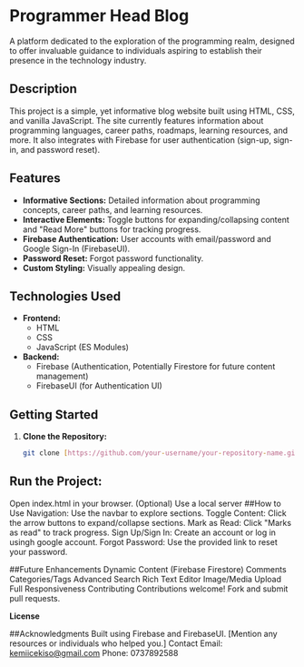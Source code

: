 # Programmer Head Blog

A platform dedicated to the exploration of the programming realm, designed to offer invaluable guidance to individuals aspiring to establish their presence in the technology industry.

## Description

This project is a simple, yet informative blog website built using HTML, CSS, and vanilla JavaScript. The site currently features information about programming languages, career paths, roadmaps, learning resources, and more. It also integrates with Firebase for user authentication (sign-up, sign-in, and password reset).

## Features

- **Informative Sections:** Detailed information about programming concepts, career paths, and learning resources.
- **Interactive Elements:** Toggle buttons for expanding/collapsing content and "Read More" buttons for tracking progress.
- **Firebase Authentication:** User accounts with email/password and Google Sign-In (FirebaseUI).
- **Password Reset:** Forgot password functionality.
- **Custom Styling:** Visually appealing design.

## Technologies Used

- **Frontend:**
    - HTML
    - CSS
    - JavaScript (ES Modules)
- **Backend:**
    - Firebase (Authentication, Potentially Firestore for future content management)
    - FirebaseUI (for Authentication UI)

## Getting Started

1. **Clone the Repository:**
   ```bash
   git clone [https://github.com/your-username/your-repository-name.git](https://github.com/your-username/your-repository-name.git)

## Run the Project:

Open index.html in your browser.
(Optional) Use a local server
##How to Use
Navigation: Use the navbar to explore sections.
Toggle Content: Click the arrow buttons to expand/collapse sections.
Mark as Read: Click "Marks as read" to track progress.
Sign Up/Sign In: Create an account or log in usingh google account.
Forgot Password: Use the provided link to reset your password.

##Future Enhancements
Dynamic Content (Firebase Firestore)
Comments
Categories/Tags
Advanced Search
Rich Text Editor
Image/Media Upload
Full Responsiveness
Contributing
Contributions welcome! Fork and submit pull requests.

**License**


##Acknowledgments
Built using Firebase and FirebaseUI.
[Mention any resources or individuals who helped you.]
Contact
Email: kemiicekiso@gmail.com
Phone: 0737892588
